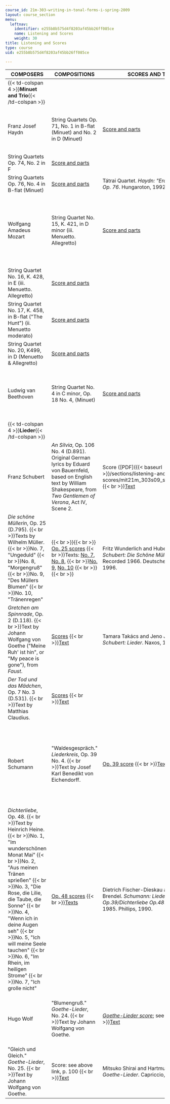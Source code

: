 ```yaml
---
course_id: 21m-303-writing-in-tonal-forms-i-spring-2009
layout: course_section
menu:
  leftnav:
    identifier: e255b8b575d4f8203af45bb26ff085ce
    name: Listening and Scores
    weight: 30
title: Listening and Scores
type: course
uid: e255b8b575d4f8203af45bb26ff085ce

---
```


| COMPOSERS | COMPOSITIONS | SCORES AND TEXTS | RECORDINGS |
| --- | --- | --- | --- |
| {{< td-colspan 4 >}}**Minuet and Trio**{{< /td-colspan >}} ||||
| Franz Josef Haydn | String Quartets Op. 71, No. 1 in B-flat (Minuet) and No. 2 in D (Minuet) | [Score and parts](http://imslp.org/wiki/String_Quartets,_Op.71_%28Haydn,_Joseph%29) | Tátrai Quartet. _"Apponyi" Quartets Op. 71/74_. Hungaroton, 1992. |
| String Quartets Op. 74, No. 2 in F | [Score and parts](http://imslp.org/wiki/String_Quartets,_Op.74_%28Haydn,_Joseph%29) |
| String Quartets Op. 76, No. 4 in B-flat (Minuet) | [Score and parts](http://imslp.org/wiki/String_Quartets,_Op.76_%28Haydn,_Joseph%29) | Tátrai Quartet. _Haydn: "Erdödy" Quartets Op. 76_. Hungaroton, 1992. |
| Wolfgang Amadeus Mozart | String Quartet No. 15, K. 421, in D minor (iii. Menuetto. Allegretto) | [Score and parts](http://imslp.org/wiki/String_Quartet_No.15,_K.421_%28Mozart,_Wolfgang_Amadeus%29) | Franz Schubert Quartett of Vienna. _Mozart: The Ten Celebrated String Quartets_. Nimbus, 1997. |
| String Quartet No. 16, K. 428, in E (iii. Menuetto. Allegretto) | [Score and parts](http://imslp.org/wiki/String_Quartet_No.16,_K.428_%28Mozart,_Wolfgang_Amadeus%29) |
| String Quartet No. 17, K. 458, in B-flat ("The Hunt") (ii. Menuetto moderato) | [Score and parts](http://imslp.org/wiki/String_Quartet_No.17,_K.458_%28Mozart,_Wolfgang_Amadeus%29) |
| String Quartet No. 20, K499, in D (Menuetto & Allegretto) | [Score and parts](http://imslp.org/wiki/String_Quartet_No.20,_K.499_%28Mozart,_Wolfgang_Amadeus%29) |
| Ludwig van Beethoven | String Quartet No. 4 in C minor, Op. 18 No. 4, (Minuet) | [Score and parts](http://imslp.org/wiki/String_Quartet_No.4,_Op.18_No.4_%28Beethoven,_Ludwig_van%29) | Kodaly Quartet. Beethoven: _String Quartets (Complete) Vol. 2_. Naxos, 1996. |
| {{< td-colspan 4 >}}**Lieder**{{< /td-colspan >}} ||||
| Franz Schubert | _An Silvia_, Op. 106 No. 4 (D.891). Original German lyrics by Eduard von Bauernfeld, based on English text by William Shakespeare, from _Two Gentlemen of Verona_, Act IV, Scene 2. | Score ([PDF]({{< baseurl >}}/sections/listening-and-scores/mit21m_303s09_score_an_sylvia))  {{< br >}}[Text](http://www.lieder.net/lieder/get_text.html?TextId=19060) | Edith Wiens and Rudolph Jansen. [_Schubert: Lieder_](http://www.classicsonline.com/catalogue/product.aspx?pid=314488). CBC MVCD1053. |
| _Die schöne Müllerin_, Op. 25 (D.795).  {{< br >}}Texts by Wilhelm Müller.  {{< br >}}No. 7, "Ungeduld"  {{< br >}}No. 8, "Morgengruß"  {{< br >}}No. 9, "Des Müllers Blumen"  {{< br >}}No. 10, "Tränenregen" |  {{< br >}}{{< br >}} [Op. 25 scores](http://imslp.org/wiki/Die_Sch%C3%B6ne_M%C3%BCllerin,_D.795_%28Op.25%29_%28Schubert,_Franz%29)  {{< br >}}Texts: [No. 7](http://www.lieder.net/lieder/get_text.html?TextId=11902), [No. 8](http://www.lieder.net/lieder/get_text.html?TextId=11864),  {{< br >}}[No. 9](http://www.lieder.net/lieder/get_text.html?TextId=11793), [No. 10](http://www.lieder.net/lieder/get_text.html?TextId=11896) {{< br >}}{{< br >}}  | Fritz Wunderlich and Hubert Giesen. _Schubert: Die Schöne Müllerin, 3 Lieder_. Recorded 1966. Deutsche Grammophon, 1996. |
| _Gretchen am Spinnrade_, Op. 2 (D.118).  {{< br >}}Text by Johann Wolfgang von Goethe ("Meine Ruh' ist hin", or "My peace is gone"), from _Faust_. | [Scores](http://imslp.org/wiki/Gretchen_am_Spinnrade,_D.118_%28Op.2%29_%28Schubert,_Franz%29)  {{< br >}}[Text](http://www.lieder.net/lieder/get_text.html?TextId=17757) | Tamara Takács and Jeno Jandó. _Schubert: Lieder_. Naxos, 1994. |
| _Der Tod und das Mädchen_, Op. 7 No. 3 (D.531).  {{< br >}}Text by Matthias Claudius. | [Scores](http://imslp.org/wiki/Der_Tod_und_das_M%C3%A4dchen,_D.531_%28Op.7_No.3%29_%28Schubert,_Franz%29)  {{< br >}}[Text](http://www.lieder.net/lieder/get_text.html?TextId=3856) |
| Robert Schumann | "Waldesgespräch." _Liederkreis_, Op. 39 No. 4.  {{< br >}}Text by Josef Karl Benedikt von Eichendorff. | [Op. 39 score](http://imslp.org/wiki/Liederkreis,_Op.39_%28Schumann,_Robert%29)  {{< br >}}[Text](http://www.lieder.net/lieder/get_text.html?TextId=5312) | Dietrich Fischer-Dieskau, Gerald Moore, and Hertha Klust. _Schumann: Liederkreis Op. 24 & Op. 39_. EMI Classics, 2004 (reissue). |
| _Dichterliebe_, Op. 48.  {{< br >}}Text by Heinrich Heine.  {{< br >}}No. 1, "Im wunderschönen Monat Mai"  {{< br >}}No. 2, "Aus meinen Tränen sprießen"  {{< br >}}No. 3, "Die Rose, die Lilie, die Taube, die Sonne"  {{< br >}}No. 4, "Wenn ich in deine Augen seh"  {{< br >}}No. 5, "Ich will meine Seele tauchen"  {{< br >}}No. 6, "Im Rhein, im heiligen Strome"  {{< br >}}No. 7, "Ich grolle nicht" | [Op. 48 scores](http://imslp.org/wiki/Dichterliebe,_Op.48_%28Schumann,_Robert%29)  {{< br >}}[Texts](http://www.lieder.net/lieder/assemble_texts.html?SongCycleId=15) | Dietrich Fischer-Dieskau and Alfred Brendel. _Schumann: Liederkries Op.39/Dichterliebe Op.48_. Recorded 1985. Phillips, 1990. |
| Hugo Wolf | "Blumengruß." _Goethe-Lieder_, No. 24.  {{< br >}}Text by Johann Wolfgang von Goethe. | _[Goethe-Lieder score](http://imslp.org/wiki/Goethe_Lieder_%28Wolf,_Hugo%29)_; see p. 99.  {{< br >}}[Text](http://www.lieder.net/lieder/get_text.html?TextId=6308) | Dawn Upshaw and Richard Goode. _Goethe Lieder_. Nonesuch, 1994. |
| "Gleich und Gleich." _Goethe-Lieder_, No. 25.  {{< br >}}Text by Johann Wolfgang von Goethe. | Score: see above link, p. 100  {{< br >}}[Text](http://www.lieder.net/lieder/get_text.html?TextId=6434) | Mitsuko Shirai and Hartmut Holl. _Wolf: Goethe-Lieder_. Capriccio, 1999.